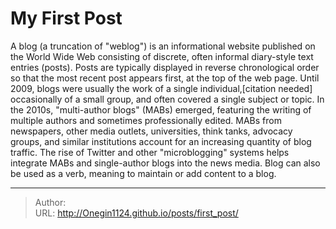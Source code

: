 # My First Post


A blog (a truncation of &#34;weblog&#34;) is an informational website published on the World Wide Web consisting of discrete, often informal diary-style text entries (posts). Posts are typically displayed in reverse chronological order so that the most recent post appears first, at the top of the web page. Until 2009, blogs were usually the work of a single individual,[citation needed] occasionally of a small group, and often covered a single subject or topic. In the 2010s, &#34;multi-author blogs&#34; (MABs) emerged, featuring the writing of multiple authors and sometimes professionally edited. MABs from newspapers, other media outlets, universities, think tanks, advocacy groups, and similar institutions account for an increasing quantity of blog traffic. The rise of Twitter and other &#34;microblogging&#34; systems helps integrate MABs and single-author blogs into the news media. Blog can also be used as a verb, meaning to maintain or add content to a blog.


---

> Author:   
> URL: http://Onegin1124.github.io/posts/first_post/  

